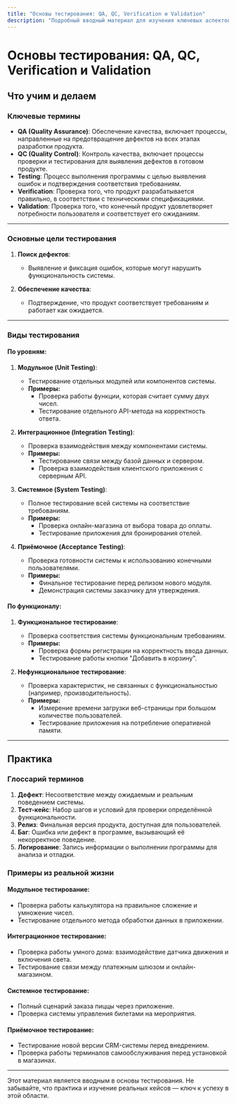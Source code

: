 ```yaml
---
title: "Основы тестирования: QA, QC, Verification и Validation"
description: "Подробный вводный материал для изучения ключевых аспектов тестирования и обеспечения качества."
---
```


# Основы тестирования: QA, QC, Verification и Validation

## Что учим и делаем

### Ключевые термины

- **QA (Quality Assurance)**: Обеспечение качества, включает процессы, направленные на предотвращение дефектов на всех этапах разработки продукта.
- **QC (Quality Control)**: Контроль качества, включает процессы проверки и тестирования для выявления дефектов в готовом продукте.
- **Testing**: Процесс выполнения программы с целью выявления ошибок и подтверждения соответствия требованиям.
- **Verification**: Проверка того, что продукт разрабатывается правильно, в соответствии с техническими спецификациями.
- **Validation**: Проверка того, что конечный продукт удовлетворяет потребности пользователя и соответствует его ожиданиям.

---

### Основные цели тестирования

1. **Поиск дефектов**:

   - Выявление и фиксация ошибок, которые могут нарушить функциональность системы.

2. **Обеспечение качества**:
   - Подтверждение, что продукт соответствует требованиям и работает как ожидается.

---

### Виды тестирования

#### По уровням:

1. **Модульное (Unit Testing)**:
   - Тестирование отдельных модулей или компонентов системы.
   - **Примеры:**
     - Проверка работы функции, которая считает сумму двух чисел.
     - Тестирование отдельного API-метода на корректность ответа.
2. **Интеграционное (Integration Testing)**:

   - Проверка взаимодействия между компонентами системы.
   - **Примеры:**
     - Тестирование связи между базой данных и сервером.
     - Проверка взаимодействия клиентского приложения с серверным API.

3. **Системное (System Testing)**:

   - Полное тестирование всей системы на соответствие требованиям.
   - **Примеры:**
     - Проверка онлайн-магазина от выбора товара до оплаты.
     - Тестирование приложения для бронирования отелей.

4. **Приёмочное (Acceptance Testing)**:
   - Проверка готовности системы к использованию конечными пользователями.
   - **Примеры:**
     - Финальное тестирование перед релизом нового модуля.
     - Демонстрация системы заказчику для утверждения.

#### По функционалу:

1. **Функциональное тестирование**:

   - Проверка соответствия системы функциональным требованиям.
   - **Примеры:**
     - Проверка формы регистрации на корректность ввода данных.
     - Тестирование работы кнопки "Добавить в корзину".

2. **Нефункциональное тестирование**:
   - Проверка характеристик, не связанных с функциональностью (например, производительность).
   - **Примеры:**
     - Измерение времени загрузки веб-страницы при большом количестве пользователей.
     - Тестирование приложения на потребление оперативной памяти.

---

## Практика

### Глоссарий терминов

1. **Дефект**: Несоответствие между ожидаемым и реальным поведением системы.
2. **Тест-кейс**: Набор шагов и условий для проверки определённой функциональности.
3. **Релиз**: Финальная версия продукта, доступная для пользователей.
4. **Баг**: Ошибка или дефект в программе, вызывающий её некорректное поведение.
5. **Логирование**: Запись информации о выполнении программы для анализа и отладки.

### Примеры из реальной жизни

#### Модульное тестирование:

- Проверка работы калькулятора на правильное сложение и умножение чисел.
- Тестирование отдельного метода обработки данных в приложении.

#### Интеграционное тестирование:

- Проверка работы умного дома: взаимодействие датчика движения и включения света.
- Тестирование связи между платежным шлюзом и онлайн-магазином.

#### Системное тестирование:

- Полный сценарий заказа пиццы через приложение.
- Проверка системы управления билетами на мероприятия.

#### Приёмочное тестирование:

- Тестирование новой версии CRM-системы перед внедрением.
- Проверка работы терминалов самообслуживания перед установкой в магазинах.

---

Этот материал является вводным в основы тестирования. Не забывайте, что практика и изучение реальных кейсов — ключ к успеху в этой области.
